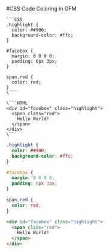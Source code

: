 #CSS Code Coloring in GFM

```
```CSS
.highlight {
  color: ##900;
  background-color: #ffc;
}

#facebox {
  margin: 0 0 0 0;
  padding: 6px 3px;
}

span.red {
  color: red;
}
\```

\```HTML
<div id="facebox" class="highlight">
  <span class="red">
    Hello World!
  </span>
</div>
\```
```

```CSS
.highlight {
  color: ##900;
  background-color: #ffc;
}

#facebox {
  margin: 0 0 0 0;
  padding: 6px 3px;
}

span.red {
  color: red;
}
```

```HTML
<div id="facebox" class="highlight">
  <span class="red">
    Hello World!
  </span>
</div>
```
